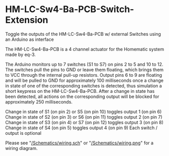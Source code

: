 # HM-LC-Sw4-Ba-PCB-Switch-Extension
Toggle the outputs of the HM-LC-Sw4-Ba-PCB w/ external Switches using an Arduino as interface

The HM-LC-Sw4-Ba-PCB is a 4 channel actuator for the Homematic system made by eq-3.

The Arduino monitors up to 7 switches (S1 to S7) on pins 2 to 5 and 10 to 12. The switches pull the pins to GND or leave them floating, which brings them to VCC through the internal pull-up resistors. Output pins 6 to 9 are floating and will be pulled to GND for approximately 100 milliseconds once a change in state of one of the corresponding switches is detected, thus simulation a short keypress on the HM-LC-Sw4-Ba-PCB. After a change in state has been detected, all actions on the corresponding output will be blocked for approximately 250 milliseconds.

Change in state of S1 (on pin 2) or S5 (on pin 10) toggles output 1 (on pin 6)
Change in state of S2 (on pin 3) or S6 (on pin 11) toggles output 2 (on pin 7)
Change in state of S3 (on pin 4) or S7 (on pin 12) toggles output 3 (on pin 8)
Change in state of S4 (on pin 5) toggles output 4 (on pin 9)
Each switch / output is optional

Please see "[/Schematics/wiring.sch](/Schematics/wiring.sch)" or "[/Schematics/wiring.png](/Schematics/wiring.png)" for a wiring diagram.
